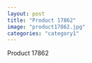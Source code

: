 ```yaml
---
layout: post
title: "Product 17862"
image: "product17862.jpg"
categories: "category1"
---
```

Product 17862
